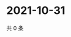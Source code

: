 # 2021-10-31

共 0 条

<!-- BEGIN WEIBO -->
<!-- 最后更新时间 Sun Oct 31 2021 16:12:57 GMT+0800 (China Standard Time) -->

<!-- END WEIBO -->
